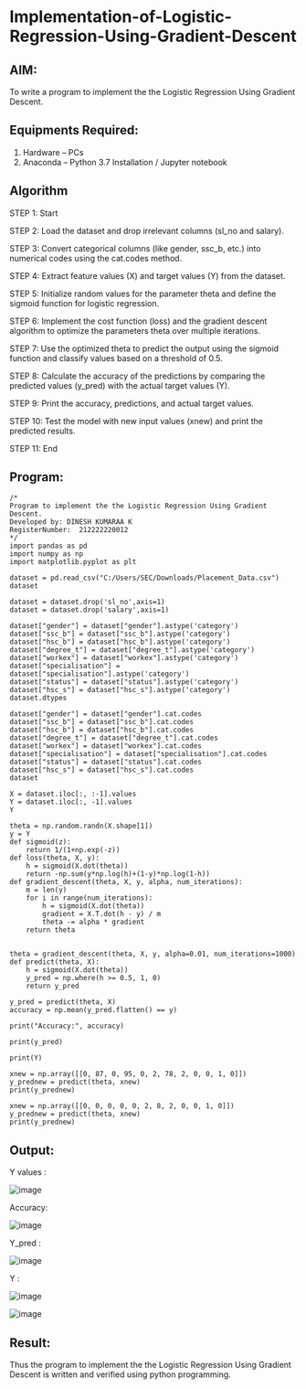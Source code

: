 # Implementation-of-Logistic-Regression-Using-Gradient-Descent

## AIM:
To write a program to implement the the Logistic Regression Using Gradient Descent.

## Equipments Required:
1. Hardware – PCs
2. Anaconda – Python 3.7 Installation / Jupyter notebook

## Algorithm
STEP 1: Start

STEP 2: Load the dataset and drop irrelevant columns (sl_no and salary).

STEP 3: Convert categorical columns (like gender, ssc_b, etc.) into numerical codes using the cat.codes method.

STEP 4: Extract feature values (X) and target values (Y) from the dataset.

STEP 5: Initialize random values for the parameter theta and define the sigmoid function for logistic regression.

STEP 6: Implement the cost function (loss) and the gradient descent algorithm to optimize the parameters theta over multiple iterations.

STEP 7: Use the optimized theta to predict the output using the sigmoid function and classify values based on a threshold of 0.5.

STEP 8: Calculate the accuracy of the predictions by comparing the predicted values (y_pred) with the actual target values (Y).

STEP 9: Print the accuracy, predictions, and actual target values.

STEP 10: Test the model with new input values (xnew) and print the predicted results.

STEP 11: End

## Program:
```
/*
Program to implement the the Logistic Regression Using Gradient Descent.
Developed by: DINESH KUMARAA K
RegisterNumber:  212222220012
*/
import pandas as pd
import numpy as np
import matplotlib.pyplot as plt

dataset = pd.read_csv("C:/Users/SEC/Downloads/Placement_Data.csv")
dataset

dataset = dataset.drop('sl_no',axis=1)
dataset = dataset.drop('salary',axis=1)

dataset["gender"] = dataset["gender"].astype('category')
dataset["ssc_b"] = dataset["ssc_b"].astype('category')
dataset["hsc_b"] = dataset["hsc_b"].astype('category')
dataset["degree_t"] = dataset["degree_t"].astype('category')
dataset["workex"] = dataset["workex"].astype('category')
dataset["specialisation"] = dataset["specialisation"].astype('category')
dataset["status"] = dataset["status"].astype('category')
dataset["hsc_s"] = dataset["hsc_s"].astype('category')
dataset.dtypes

dataset["gender"] = dataset["gender"].cat.codes
dataset["ssc_b"] = dataset["ssc_b"].cat.codes
dataset["hsc_b"] = dataset["hsc_b"].cat.codes
dataset["degree_t"] = dataset["degree_t"].cat.codes
dataset["workex"] = dataset["workex"].cat.codes
dataset["specialisation"] = dataset["specialisation"].cat.codes
dataset["status"] = dataset["status"].cat.codes
dataset["hsc_s"] = dataset["hsc_s"].cat.codes
dataset

X = dataset.iloc[:, :-1].values
Y = dataset.iloc[:, -1].values
Y

theta = np.random.randn(X.shape[1])
y = Y
def sigmoid(z):
    return 1/(1+np.exp(-z))
def loss(theta, X, y):
    h = sigmoid(X.dot(theta))
    return -np.sum(y*np.log(h)+(1-y)*np.log(1-h))
def gradient_descent(theta, X, y, alpha, num_iterations):
    m = len(y)
    for i in range(num_iterations):
        h = sigmoid(X.dot(theta))
        gradient = X.T.dot(h - y) / m
        theta -= alpha * gradient
    return theta


theta = gradient_descent(theta, X, y, alpha=0.01, num_iterations=1000)
def predict(theta, X):
    h = sigmoid(X.dot(theta))
    y_pred = np.where(h >= 0.5, 1, 0)
    return y_pred

y_pred = predict(theta, X)
accuracy = np.mean(y_pred.flatten() == y)

print("Accuracy:", accuracy)

print(y_pred)

print(Y)

xnew = np.array([[0, 87, 0, 95, 0, 2, 78, 2, 0, 0, 1, 0]])
y_prednew = predict(theta, xnew)
print(y_prednew)

xnew = np.array([[0, 0, 0, 0, 0, 2, 8, 2, 0, 0, 1, 0]])
y_prednew = predict(theta, xnew)
print(y_prednew)
```
## Output:
Y values : 

![image](https://github.com/user-attachments/assets/e8743b86-70f3-46bc-a839-b79afea55520)

Accuracy:

![image](https://github.com/user-attachments/assets/818acbc7-dfcc-4e66-bc27-0324f60c1d08)

Y_pred : 

![image](https://github.com/user-attachments/assets/cf0d5833-2901-40ec-820c-e8328aafa976)

Y : 

![image](https://github.com/user-attachments/assets/b8b99c2c-baa4-4cc7-8271-cde39d873cdc)

![image](https://github.com/user-attachments/assets/842747a7-6f2c-4fcd-848c-d075ce680c46)
## Result:
Thus the program to implement the the Logistic Regression Using Gradient Descent is written and verified using python programming.

